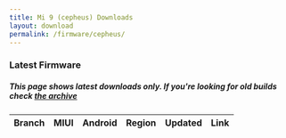 ```yaml
---
title: Mi 9 (cepheus) Downloads
layout: download
permalink: /firmware/cepheus/
---
```


### Latest Firmware
##### This page shows latest downloads only. If you're looking for old builds check [the archive](/archive/firmware/cepheus/)


<div class="table-responsive-md" style="margin-top: 25px;">
<table id="firmware" class="compact table table-striped table-hover table-sm">
    <thead class="thead-dark">
        <tr>
            <th>Branch</th>
            <th>MIUI</th>
            <th>Android</th>
            <th>Region</th>
            <th>Updated</th>
            <th>Link</th>
        </tr>
    </thead>
    <script>loadFirmwareDownloads('cepheus', 'latest')</script>
</table>
</div>
